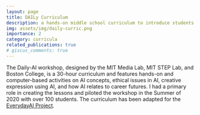 ```yaml
---
layout: page
title: DAILy Curriculum
description: a hands-on middle school curriculum to introduce students to machine learning, generative AI, and ethics
img: assets/img/daily-curric.png
importance: 2
category: curricula
related_publications: true
# giscus_comments: true
---
```


The Daily-AI workshop, designed by the MIT Media Lab, MIT STEP Lab, and Boston College, is a 30-hour curriculum and features hands-on and computer-based activities on AI concepts, ethical issues in AI, creative expression using AI, and how AI relates to career futures. I had a primary role in creating the lessons and piloted the workshop in the Summer of 2020 with over 100 students. The curriculum has been adapted for the <a href="https://everyday-ai.org/">EverydayAI Project</a>.


